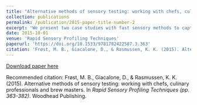 ```yaml
---
title: "Alternative methods of sensory testing: working with chefs, culinary professionals and brew masters"
collection: publications
permalink: /publication/2015-paper-title-number-2
excerpt: 'We present two case studies with fast sensory methods to capture and document the core of sensory properties in an inexpensive manner outside the safe environment of the sensory laboratory. One is in the development lab with prototypes, with brewers, and one is with chefs working in a more explorative fashion to chart the properties of a large range of spice blends...'
date: 2015-10-01
venue: 'Rapid Sensory Profiling Techniques'
paperurl: 'https://doi.org/10.1533/9781782422587.3.363'
citation: 'Frøst, M. B., Giacalone, D., & Rasmussen, K. K. (2015). Alternative methods of sensory testing: working with chefs, culinary professionals and brew masters. In <i>Rapid Sensory Profiling Techniques (pp. 363-382)</i>. Woodhead Publishing.'
---
```


[Download paper here](https://doi.org/10.1533/9781782422587.3.363)

Recommended citation: Frøst, M. B., Giacalone, D., & Rasmussen, K. K. (2015). Alternative methods of sensory testing: working with chefs, culinary professionals and brew masters. In <i>Rapid Sensory Profiling Techniques (pp. 363-382)</i>. Woodhead Publishing.
